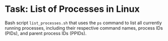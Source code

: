 # Task: List of Processes in Linux

Bash script `list_processes.sh` that uses the `ps` command to list all currently running processes, including their respective command names, process IDs (PIDs), and parent process IDs (PPIDs).

